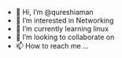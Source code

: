 - 👋 Hi, I’m @qureshiaman
- 👀 I’m interested in Networking
- 🌱 I’m currently learning linux
- 💞️ I’m looking to collaborate on 
- 📫 How to reach me ...

<!---
qureshiaman/qureshiaman is a ✨ special ✨ repository because its `README.md` (this file) appears on your GitHub profile.
You can click the Preview link to take a look at your changes.
--->
